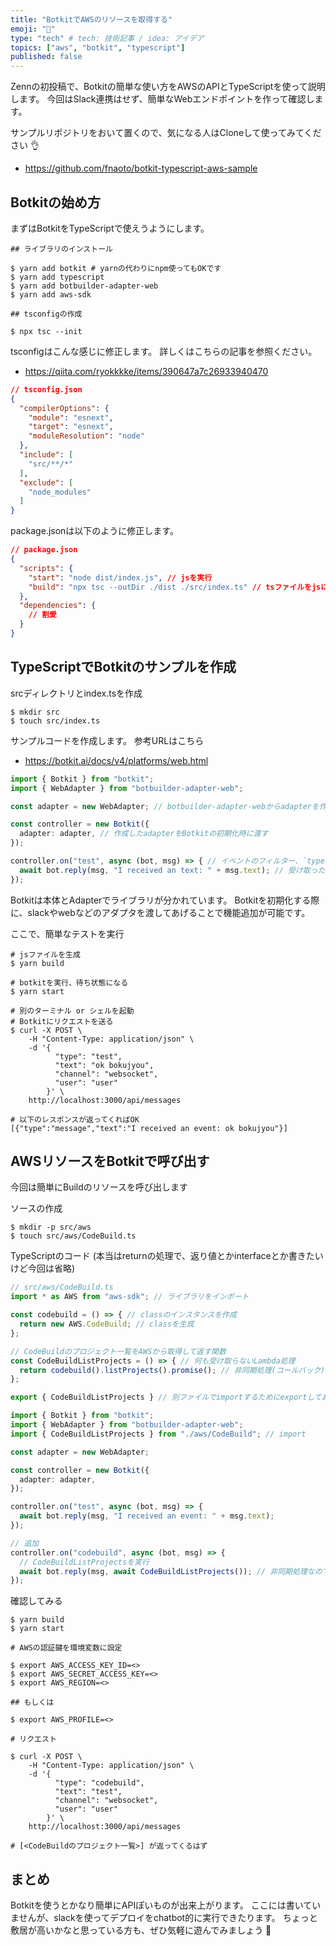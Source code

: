 ```yaml
---
title: "BotkitでAWSのリソースを取得する"
emoji: "🌟"
type: "tech" # tech: 技術記事 / idea: アイデア
topics: ["aws", "botkit", "typescript"]
published: false
---
```


Zennの初投稿で、Botkitの簡単な使い方をAWSのAPIとTypeScriptを使って説明します。
今回はSlack連携はせず、簡単なWebエンドポイントを作って確認します。

サンプルリポジトリをおいて置くので、気になる人はCloneして使ってみてください 👌

- https://github.com/fnaoto/botkit-typescript-aws-sample

## Botkitの始め方

まずはBotkitをTypeScriptで使えうようにします。

```shell
## ライブラリのインストール

$ yarn add botkit # yarnの代わりにnpm使ってもOKです
$ yarn add typescript
$ yarn add botbuilder-adapter-web
$ yarn add aws-sdk

## tsconfigの作成

$ npx tsc --init
```

tsconfigはこんな感じに修正します。
詳しくはこちらの記事を参照ください。
- https://qiita.com/ryokkkke/items/390647a7c26933940470

```json
// tsconfig.json
{
  "compilerOptions": {
    "module": "esnext",
    "target": "esnext",
    "moduleResolution": "node"
  },
  "include": [
    "src/**/*"
  ],
  "exclude": [
    "node_modules"
  ]
}
```

package.jsonは以下のように修正します。

```json
// package.json
{
  "scripts": {
    "start": "node dist/index.js", // jsを実行
    "build": "npx tsc --outDir ./dist ./src/index.ts" // tsファイルをjsにトランスパイル
  },
  "dependencies": {
    // 割愛
  }
}
```

## TypeScriptでBotkitのサンプルを作成

srcディレクトリとindex.tsを作成

```
$ mkdir src
$ touch src/index.ts
```

サンプルコードを作成します。
参考URLはこちら
- https://botkit.ai/docs/v4/platforms/web.html

```ts
import { Botkit } from "botkit";
import { WebAdapter } from "botbuilder-adapter-web";

const adapter = new WebAdapter; // botbuilder-adapter-webからadapterを作成

const controller = new Botkit({
  adapter: adapter, // 作成したadapterをBotkitの初期化時に渡す
});

controller.on("test", async (bot, msg) => { // イベントのフィルター、`type: test`で返信
  await bot.reply(msg, "I received an text: " + msg.text); // 受け取った`text:`の内容を返す
});
```

Botkitは本体とAdapterでライブラリが分かれています。
Botkitを初期化する際に、slackやwebなどのアダプタを渡してあげることで機能追加が可能です。

ここで、簡単なテストを実行

```shell
# jsファイルを生成
$ yarn build

# botkitを実行、待ち状態になる
$ yarn start

# 別のターミナル or シェルを起動
# Botkitにリクエストを送る
$ curl -X POST \
    -H "Content-Type: application/json" \
    -d '{
          "type": "test",
          "text": "ok bokujyou",
          "channel": "websocket",
          "user": "user"
        }' \
    http://localhost:3000/api/messages

# 以下のレスポンスが返ってくればOK
[{"type":"message","text":"I received an event: ok bokujyou"}]
```

## AWSリソースをBotkitで呼び出す

今回は簡単にBuildのリソースを呼び出します

ソースの作成

```
$ mkdir -p src/aws
$ touch src/aws/CodeBuild.ts
```

TypeScriptのコード
(本当はreturnの処理で、返り値とかinterfaceとか書きたいけど今回は省略)

```ts
// src/aws/CodeBuild.ts
import * as AWS from "aws-sdk"; // ライブラリをインポート

const codebuild = () => { // classのインスタンスを作成
  return new AWS.CodeBuild; // classを生成
};

// CodeBuildのプロジェクト一覧をAWSから取得して返す関数
const CodeBuildListProjects = () => { // 何も受け取らないLambda処理
  return codebuild().listProjects().promise(); // 非同期処理(コールバック)
};

export { CodeBuildListProjects } // 別ファイルでimportするためにexportしておく
```

```ts
import { Botkit } from "botkit";
import { WebAdapter } from "botbuilder-adapter-web";
import { CodeBuildListProjects } from "./aws/CodeBuild"; // import

const adapter = new WebAdapter;

const controller = new Botkit({
  adapter: adapter,
});

controller.on("test", async (bot, msg) => {
  await bot.reply(msg, "I received an event: " + msg.text);
});

// 追加
controller.on("codebuild", async (bot, msg) => {
  // CodeBuildListProjectsを実行
  await bot.reply(msg, await CodeBuildListProjects()); // 非同期処理なのでawaitを忘れない
});
```

確認してみる

```shell
$ yarn build
$ yarn start

# AWSの認証鍵を環境変数に設定

$ export AWS_ACCESS_KEY_ID=<>
$ export AWS_SECRET_ACCESS_KEY=<>
$ export AWS_REGION=<>

## もしくは

$ export AWS_PROFILE=<>

# リクエスト

$ curl -X POST \
    -H "Content-Type: application/json" \
    -d '{
          "type": "codebuild",
          "text": "test",     
          "channel": "websocket",
          "user": "user"
        }' \
    http://localhost:3000/api/messages

# [<CodeBuildのプロジェクト一覧>] が返ってくるはず
```

## まとめ

Botkitを使うとかなり簡単にAPIぽいものが出来上がります。
ここには書いていませんが、slackを使ってデプロイをchatbot的に実行できたります。
ちょっと敷居が高いかなと思っている方も、ぜひ気軽に遊んでみましょう 🎉
